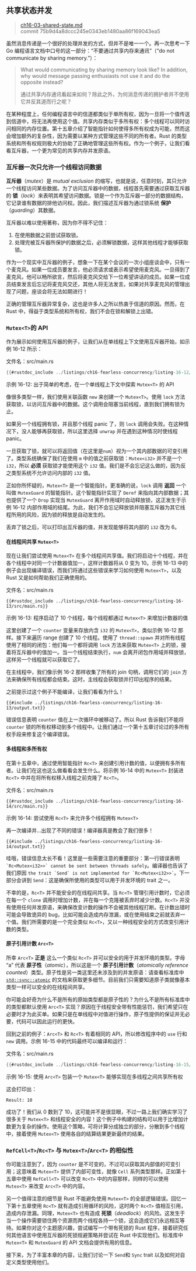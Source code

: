 ## 共享状态并发

> [ch16-03-shared-state.md](https://github.com/rust-lang/book/blob/main/src/ch16-03-shared-state.md) <br>
> commit 75b9d4a8dccc245e0343eb1480aa86f169043ea5

虽然消息传递是一个很好的处理并发的方式，但并不是唯一一个。再一次思考一下 Go 编程语言文档中口号的这一部分：“不要通过共享内存来通讯”（“do not communicate by sharing memory.”）：

> What would communicating by sharing memory look like? In addition, why would message passing enthusiasts not use it and do the opposite instead?
>
> 通过共享内存通讯看起来如何？除此之外，为何消息传递的拥护者并不使用它并反其道而行之呢？

在某种程度上，任何编程语言中的信道都类似于单所有权，因为一旦将一个值传送到信道中，将无法再使用这个值。共享内存类似于多所有权：多个线程可以同时访问相同的内存位置。第十五章介绍了智能指针如何使得多所有权成为可能，然而这会增加额外的复杂性，因为需要以某种方式管理这些不同的所有者。Rust 的类型系统和所有权规则极大的协助了正确地管理这些所有权。作为一个例子，让我们看看互斥器，一个更为常见的共享内存并发原语。

### 互斥器一次只允许一个线程访问数据

**互斥器**（_mutex_）是 _mutual exclusion_ 的缩写，也就是说，任意时刻，其只允许一个线程访问某些数据。为了访问互斥器中的数据，线程首先需要通过获取互斥器的 **锁**（_lock_）来表明其希望访问数据。锁是一个作为互斥器一部分的数据结构，它记录谁有数据的排他访问权。因此，我们描述互斥器为通过锁系统 **保护**（_guarding_）其数据。

互斥器以难以使用著称，因为你不得不记住：

1. 在使用数据之前尝试获取锁。
2. 处理完被互斥器所保护的数据之后，必须解锁数据，这样其他线程才能够获取锁。

作为一个现实中互斥器的例子，想象一下在某个会议的一次小组座谈会中，只有一个麦克风。如果一位成员要发言，他必须请求或表示希望使用麦克风。一旦得到了麦克风，他可以畅所欲言，然后将麦克风交给下一位希望讲话的成员。如果一位成员结束发言后忘记将麦克风交还，其他人将无法发言。如果对共享麦克风的管理出现了问题，座谈会将无法如期进行！

正确的管理互斥器异常复杂，这也是许多人之所以热衷于信道的原因。然而，在 Rust 中，得益于类型系统和所有权，我们不会在锁和解锁上出错。

### `Mutex<T>`的 API

作为展示如何使用互斥器的例子，让我们从在单线程上下文使用互斥器开始，如示例 16-12 所示：

<span class="filename">文件名：src/main.rs</span>

```rust
{{#rustdoc_include ../listings/ch16-fearless-concurrency/listing-16-12/src/main.rs}}
```

<span class="caption">示例 16-12: 出于简单的考虑，在一个单线程上下文中探索 `Mutex<T>` 的 API</span>

像很多类型一样，我们使用关联函数 `new` 来创建一个 `Mutex<T>`。使用 `lock` 方法获取锁，以访问互斥器中的数据。这个调用会阻塞当前线程，直到我们拥有锁为止。

如果另一个线程拥有锁，并且那个线程 panic 了，则 `lock` 调用会失败。在这种情况下，没人能够再获取锁，所以这里选择 `unwrap` 并在遇到这种情况时使线程 panic。

一旦获取了锁，就可以将返回值（在这里是`num`）视为一个其内部数据的可变引用了。类型系统确保了我们在使用 `m` 中的值之前获取锁：`Mutex<i32>` 并不是一个 `i32`，所以 **必须** 获取锁才能使用这个 `i32` 值。我们是不会忘记这么做的，因为反之类型系统不允许访问内部的 `i32` 值。

正如你所怀疑的，`Mutex<T>` 是一个智能指针。更准确的说，`lock` 调用 **返回** 一个叫做 `MutexGuard` 的智能指针。这个智能指针实现了 `Deref` 来指向其内部数据；其也提供了一个 `Drop` 实现当 `MutexGuard` 离开作用域时自动释放锁，这正发生于示例 16-12 内部作用域的结尾。为此，我们不会忘记释放锁并阻塞互斥器为其它线程所用的风险，因为锁的释放是自动发生的。

丢弃了锁之后，可以打印出互斥器的值，并发现能够将其内部的 `i32` 改为 6。

#### 在线程间共享 `Mutex<T>`

现在让我们尝试使用 `Mutex<T>` 在多个线程间共享值。我们将启动十个线程，并在各个线程中对同一个计数器值加一，这样计数器将从 0 变为 10。示例 16-13 中的例子会出现编译错误，而我们将通过这些错误来学习如何使用 `Mutex<T>`，以及 Rust 又是如何帮助我们正确使用的。

<span class="filename">文件名：src/main.rs</span>

```rust,ignore,does_not_compile
{{#rustdoc_include ../listings/ch16-fearless-concurrency/listing-16-13/src/main.rs}}
```

<span class="caption">示例 16-13: 程序启动了 10 个线程，每个线程都通过 `Mutex<T>` 来增加计数器的值</span>

这里创建了一个 `counter` 变量来存放内含 `i32` 的 `Mutex<T>`，类似示例 16-12 那样。接下来遍历 range 创建了 10 个线程。使用了 `thread::spawn` 并对所有线程使用了相同的闭包：他们每一个都将调用 `lock` 方法来获取 `Mutex<T>` 上的锁，接着将互斥器中的值加一。当一个线程结束执行，`num` 会离开闭包作用域并释放锁，这样另一个线程就可以获取它了。

在主线程中，我们像示例 16-2 那样收集了所有的 join 句柄，调用它们的 `join` 方法来确保所有线程都会结束。这时，主线程会获取锁并打印出程序的结果。

之前提示过这个例子不能编译，让我们看看为什么！

```console
{{#include ../listings/ch16-fearless-concurrency/listing-16-13/output.txt}}
```

错误信息表明 `counter` 值在上一次循环中被移动了。所以 Rust 告诉我们不能将 `counter` 锁的所有权移动到多个线程中。让我们通过一个第十五章讨论过的多所有权手段来修复这个编译错误。

#### 多线程和多所有权

在第十五章中，通过使用智能指针 `Rc<T>` 来创建引用计数的值，以便拥有多所有者。让我们在这也这么做看看会发生什么。将示例 16-14 中的 `Mutex<T>` 封装进 `Rc<T>` 中并在将所有权移入线程之前克隆了 `Rc<T>`。

<span class="filename">文件名：src/main.rs</span>

```rust,ignore,does_not_compile
{{#rustdoc_include ../listings/ch16-fearless-concurrency/listing-16-14/src/main.rs}}
```

<span class="caption">示例 16-14: 尝试使用 `Rc<T>` 来允许多个线程拥有 `Mutex<T>`</span>

再一次编译并...出现了不同的错误！编译器真是教会了我们很多！

```console
{{#include ../listings/ch16-fearless-concurrency/listing-16-14/output.txt}}
```

哇哦，错误信息太长不看！这里是一些需要注意的重要部分：第一行错误表明 `` `Rc<Mutex<i32>>` cannot be sent between threads safely ``。编译器也告诉了我们原因 `` the trait `Send` is not implemented for `Rc<Mutex<i32>>` ``。下一部分会讲到 `Send`：这是确保所使用的类型可以用于并发环境的 trait 之一。

不幸的是，`Rc<T>` 并不能安全的在线程间共享。当 `Rc<T>` 管理引用计数时，它必须在每一个 `clone` 调用时增加计数，并在每一个克隆被丢弃时减少计数。`Rc<T>` 并没有使用任何并发原语，来确保改变计数的操作不会被其他线程打断。在计数出错时可能会导致诡异的 bug，比如可能会造成内存泄漏，或在使用结束之前就丢弃一个值。我们所需要的是一个完全类似 `Rc<T>`，又以一种线程安全的方式改变引用计数的类型。

#### 原子引用计数 `Arc<T>`

所幸 `Arc<T>` **正是** 这么一个类似 `Rc<T>` 并可以安全的用于并发环境的类型。字母 “a” 代表 **原子性**（_atomic_），所以这是一个 **原子引用计数**（_atomically reference counted_）类型。原子性是另一类这里还未涉及到的并发原语：请查看标准库中 [`std::sync::atomic`][atomic] 的文档来获取更多细节。目前我们只需要知道原子类就像基本类型一样可以安全的在线程间共享。

你可能会好奇为什么不是所有的原始类型都是原子性的？为什么不是所有标准库中的类型都默认使用 `Arc<T>` 实现？原因在于线程安全带有性能惩罚，我们希望只在必要时才为此买单。如果只是在单线程中对值进行操作，原子性提供的保证并无必要，代码可以因此运行的更快。

回到之前的例子：`Arc<T>` 和 `Rc<T>` 有着相同的 API，所以修改程序中的 `use` 行和 `new` 调用。示例 16-15 中的代码最终可以编译和运行：

<span class="filename">文件名：src/main.rs</span>

```rust
{{#rustdoc_include ../listings/ch16-fearless-concurrency/listing-16-15/src/main.rs}}
```

<span class="caption">示例 16-15: 使用 `Arc<T>` 包装一个 `Mutex<T>` 能够实现在多线程之间共享所有权</span>

这会打印出：

```text
Result: 10
```

成功了！我们从 0 数到了 10，这可能并不是很显眼，不过一路上我们确实学习了很多关于 `Mutex<T>` 和线程安全的内容！这个例子中构建的结构可以用于比增加计数更为复杂的操作。使用这个策略，可将计算分成独立的部分，分散到多个线程中，接着使用 `Mutex<T>` 使用各自的结算结果更新最终的结果。

### `RefCell<T>`/`Rc<T>` 与 `Mutex<T>`/`Arc<T>` 的相似性

你可能注意到了，因为 `counter` 是不可变的，不过可以获取其内部值的可变引用；这意味着 `Mutex<T>` 提供了内部可变性，就像 `Cell` 系列类型那样。正如第十五章中使用 `RefCell<T>` 可以改变 `Rc<T>` 中的内容那样，同样的可以使用 `Mutex<T>` 来改变 `Arc<T>` 中的内容。

另一个值得注意的细节是 Rust 不能避免使用 `Mutex<T>` 的全部逻辑错误。回忆一下第十五章使用 `Rc<T>` 就有造成引用循环的风险，这时两个 `Rc<T>` 值相互引用，造成内存泄漏。同理，`Mutex<T>` 也有造成 **死锁**（_deadlock_）的风险。这发生于当一个操作需要锁住两个资源而两个线程各持一个锁，这会造成它们永远相互等待。如果你对这个主题感兴趣，尝试编写一个带有死锁的 Rust 程序，接着研究任何其他语言中使用互斥器的死锁规避策略并尝试在 Rust 中实现他们。标准库中 `Mutex<T>` 和 `MutexGuard` 的 API 文档会提供有用的信息。

接下来，为了丰富本章的内容，让我们讨论一下 `Send`和 `Sync` trait 以及如何对自定义类型使用他们。

[atomic]: https://doc.rust-lang.org/std/sync/atomic/index.html
